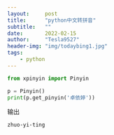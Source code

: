 ```yaml
---
layout:     post
title:      "python中文转拼音"
subtitle:   ""
date:       2022-02-15
author:     "Tesla9527"
header-img: "img/todaybing1.jpg"
tags:
    - python
---
```


```python
from xpinyin import Pinyin

p = Pinyin()
print(p.get_pinyin('卓依婷'))
```

输出

```
zhuo-yi-ting
```